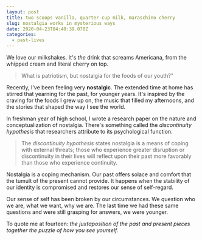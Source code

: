 ```yaml
---
layout: post
title: two scoops vanilla, quarter-cup milk, maraschino cherry
slug: nostalgia works in mysterious ways
date: 2020-04-23T04:40:39.070Z
categories:
  - past-lives
---
```

We love our milkshakes. It's *the* drink that screams Americana, from the whipped cream and literal cherry on top. 

> What is patriotism, but nostalgia for the foods of our youth?”

Recently, I've been feeling very **nostalgic**. The extended time at home has stirred that yearning for the past, for younger years. It's inspired by the craving for the foods I grew up on, the music that filled my afternoons, and the stories that shaped the way I see the world.

<!--more-->

In freshman year of high school, I wrote a research paper on the nature and conceptualization of nostalgia. There's something called the *discontinuity hypothesis* that researchers attribute to its psychological function.

> The *discontinuity hypothesis* states nostalgia is a means of coping with external threats; those who experience greater disruption or discontinuity in their lives will reflect upon their past more favorably than those who experience continuity.

Nostalgia is a coping mechanism. Our past offers solace and comfort that the tumult of the present cannot provide. It happens when the stability of our identity is compromised and restores our sense of self-regard.

Our sense of self has been broken by our circumstances. We question who we are, what we want, why we are. The last time we had these same questions and were still grasping for answers, we were younger. 

To quote me at fourteen: *the juxtaposition of the past and present pieces together the puzzle of how you see yourself.*